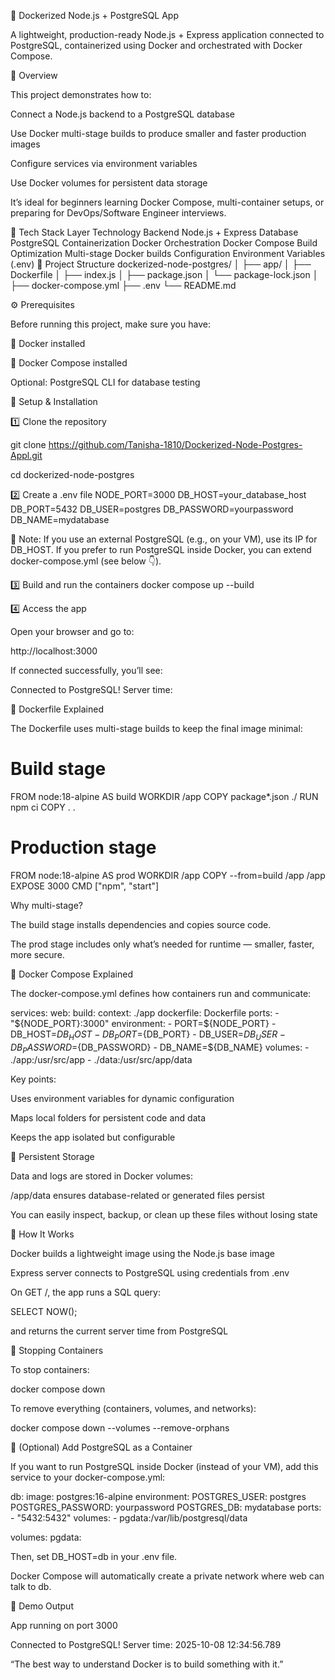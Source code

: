 🐳 Dockerized Node.js + PostgreSQL App

A lightweight, production-ready Node.js + Express application connected to PostgreSQL, containerized using Docker and orchestrated with Docker Compose.

🧭 Overview

This project demonstrates how to:

Connect a Node.js backend to a PostgreSQL database

Use Docker multi-stage builds to produce smaller and faster production images

Configure services via environment variables

Use Docker volumes for persistent data storage

It’s ideal for beginners learning Docker Compose, multi-container setups, or preparing for DevOps/Software Engineer interviews.

🧰 Tech Stack
Layer	Technology
Backend	Node.js + Express
Database	PostgreSQL
Containerization	Docker
Orchestration	Docker Compose
Build Optimization	Multi-stage Docker builds
Configuration	Environment Variables (.env)
📁 Project Structure
dockerized-node-postgres/
│
├── app/
│   ├── Dockerfile
│   ├── index.js
│   ├── package.json
│   └── package-lock.json
│
├── docker-compose.yml
├── .env
└── README.md

⚙️ Prerequisites

Before running this project, make sure you have:

🐋 Docker
 installed

🧩 Docker Compose
 installed

Optional: PostgreSQL CLI
 for database testing

🔧 Setup & Installation

1️⃣ Clone the repository

git clone https://github.com/Tanisha-1810/Dockerized-Node-Postgres-Appl.git

cd dockerized-node-postgres

2️⃣ Create a .env file
NODE_PORT=3000
DB_HOST=your_database_host
DB_PORT=5432
DB_USER=postgres
DB_PASSWORD=yourpassword
DB_NAME=mydatabase


📝 Note: If you use an external PostgreSQL (e.g., on your VM), use its IP for DB_HOST.
If you prefer to run PostgreSQL inside Docker, you can extend docker-compose.yml (see below 👇).

3️⃣ Build and run the containers
docker compose up --build

4️⃣ Access the app

Open your browser and go to:

http://localhost:3000


If connected successfully, you’ll see:

Connected to PostgreSQL! Server time: <current timestamp>

🧱 Dockerfile Explained

The Dockerfile uses multi-stage builds to keep the final image minimal:

# Build stage
FROM node:18-alpine AS build
WORKDIR /app
COPY package*.json ./
RUN npm ci
COPY . .

# Production stage
FROM node:18-alpine AS prod
WORKDIR /app
COPY --from=build /app /app
EXPOSE 3000
CMD ["npm", "start"]


Why multi-stage?

The build stage installs dependencies and copies source code.

The prod stage includes only what’s needed for runtime — smaller, faster, more secure.

🐙 Docker Compose Explained

The docker-compose.yml defines how containers run and communicate:

services:
  web:
    build:
      context: ./app
      dockerfile: Dockerfile
    ports:
      - "${NODE_PORT}:3000"
    environment:
      - PORT=${NODE_PORT}
      - DB_HOST=${DB_HOST}
      - DB_PORT=${DB_PORT}
      - DB_USER=${DB_USER}
      - DB_PASSWORD=${DB_PASSWORD}
      - DB_NAME=${DB_NAME}
    volumes:
      - ./app:/usr/src/app
      - ./data:/usr/src/app/data


Key points:

Uses environment variables for dynamic configuration

Maps local folders for persistent code and data

Keeps the app isolated but configurable

💾 Persistent Storage

Data and logs are stored in Docker volumes:

/app/data ensures database-related or generated files persist

You can easily inspect, backup, or clean up these files without losing state

🧠 How It Works

Docker builds a lightweight image using the Node.js base image

Express server connects to PostgreSQL using credentials from .env

On GET /, the app runs a SQL query:

SELECT NOW();


and returns the current server time from PostgreSQL

🧹 Stopping Containers

To stop containers:

docker compose down


To remove everything (containers, volumes, and networks):

docker compose down --volumes --remove-orphans

🧪 (Optional) Add PostgreSQL as a Container

If you want to run PostgreSQL inside Docker (instead of your VM), add this service to your docker-compose.yml:

  db:
    image: postgres:16-alpine
    environment:
      POSTGRES_USER: postgres
      POSTGRES_PASSWORD: yourpassword
      POSTGRES_DB: mydatabase
    ports:
      - "5432:5432"
    volumes:
      - pgdata:/var/lib/postgresql/data

volumes:
  pgdata:


Then, set DB_HOST=db in your .env file.

Docker Compose will automatically create a private network where web can talk to db.

📸 Demo Output

App running on port 3000

Connected to PostgreSQL! Server time: 2025-10-08 12:34:56.789


“The best way to understand Docker is to build something with it.”
